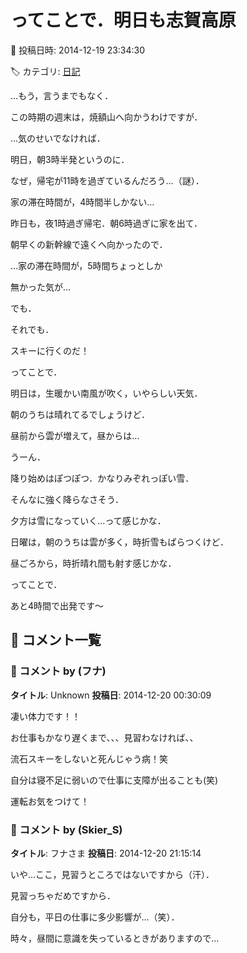 # ってことで．明日も志賀高原

📅 投稿日時: 2014-12-19 23:34:30

🏷️ カテゴリ: [日記](cc4b5682fb7b8b144980957a978653fb0.md)

…もう，言うまでもなく．


この時期の週末は，焼額山へ向かうわけですが．





…気のせいでなければ．


明日，朝3時半発というのに．


なぜ，帰宅が11時を過ぎているんだろう…（謎）．


家の滞在時間が，4時間半しかない…





昨日も，夜1時過ぎ帰宅．朝6時過ぎに家を出て．


朝早くの新幹線で遠くへ向かったので．


…家の滞在時間が，5時間ちょっとしか


無かった気が…





でも．


それでも．


スキーに行くのだ！





ってことで．


明日は，生暖かい南風が吹く，いやらしい天気．


朝のうちは晴れてるでしょうけど．


昼前から雲が増えて，昼からは…


うーん．


降り始めはぽつぽつ．かなりみぞれっぽい雪．


そんなに強く降らなさそう．


夕方は雪になっていく…って感じかな．





日曜は，朝のうちは雲が多く，時折雪もぱらつくけど．


昼ごろから，時折晴れ間も射す感じかな．





ってことで．


あと4時間で出発です～

## 💬 コメント一覧

### 💬 コメント by (フナ)
**タイトル**: Unknown
**投稿日**: 2014-12-20 00:30:09

凄い体力です！！

お仕事もかなり遅くまで、、、見習わなければ、、

流石スキーをしないと死んじゃう病！笑



自分は寝不足に弱いので仕事に支障が出ることも(笑)



運転お気をつけて！

### 💬 コメント by (Skier_S)
**タイトル**: フナさま
**投稿日**: 2014-12-20 21:15:14

いや…ここ，見習うところではないですから（汗）．

見習っちゃだめですから．

自分も，平日の仕事に多少影響が…（笑）．

時々，昼間に意識を失っているときがありますので…

